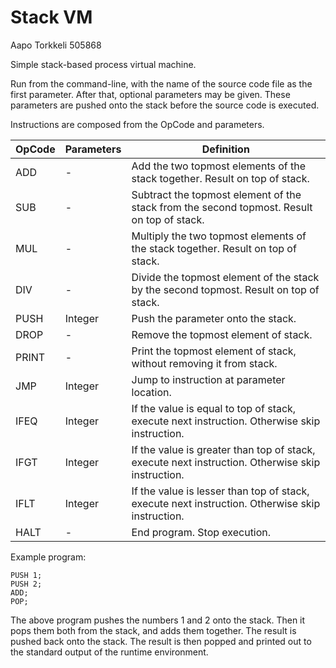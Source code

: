 # Stack VM

Aapo Torkkeli 505868

Simple stack-based process virtual machine.

Run from the command-line, with the name of the source code file as the first parameter.
After that, optional parameters may be given. These parameters are pushed onto the stack before the source code is executed.

Instructions are composed from the OpCode and parameters.

| OpCode     | Parameters    | Definition |
| ---------- | ------------- | ---------- |
| ADD | - | Add the two topmost elements of the stack together. Result on top of stack. |
| SUB | - | Subtract the topmost element of the stack from the second topmost. Result on top of stack. |
| MUL | - | Multiply the two topmost elements of the stack together. Result on top of stack. |
| DIV | - | Divide the topmost element of the stack by the second topmost. Result on top of stack. |
| PUSH | Integer | Push the parameter onto the stack. |
| DROP | - | Remove the topmost element of stack. |
| PRINT | - | Print the topmost element of stack, without removing it from stack. |
| JMP | Integer | Jump to instruction at parameter location. |
| IFEQ | Integer | If the value is equal to top of stack, execute next instruction. Otherwise skip instruction. |
| IFGT | Integer | If the value is greater than top of stack, execute next instruction. Otherwise skip instruction. |
| IFLT | Integer | If the value is lesser than top of stack, execute next instruction. Otherwise skip instruction. |
| HALT | - | End program. Stop execution. |

Example program:
```
PUSH 1;
PUSH 2;
ADD;
POP;
```
The above program pushes the numbers 1 and 2 onto the stack. Then it pops them both from the stack, and adds them together. The result is pushed back onto the stack. The result is then popped and printed out to the standard output of the runtime environment.